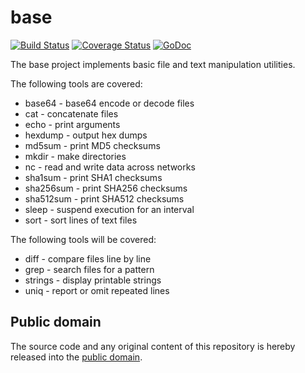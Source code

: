 # base

[![Build Status](https://travis-ci.org/mewmew/base.svg?branch=master)](https://travis-ci.org/mewmew/base)
[![Coverage Status](https://img.shields.io/coveralls/mewmew/base.svg)](https://coveralls.io/r/mewmew/base?branch=master)
[![GoDoc](https://godoc.org/github.com/mewmew/base?status.svg)](https://godoc.org/github.com/mewmew/base)

The base project implements basic file and text manipulation utilities.

The following tools are covered:

* base64 - base64 encode or decode files
* cat - concatenate files
* echo - print arguments
* hexdump - output hex dumps
* md5sum - print MD5 checksums
* mkdir - make directories
* nc - read and write data across networks
* sha1sum - print SHA1 checksums
* sha256sum - print SHA256 checksums
* sha512sum - print SHA512 checksums
* sleep - suspend execution for an interval
* sort - sort lines of text files

The following tools will be covered:

* diff - compare files line by line
* grep - search files for a pattern
* strings - display printable strings
* uniq - report or omit repeated lines

## Public domain

The source code and any original content of this repository is hereby released into the [public domain].

[public domain]: https://creativecommons.org/publicdomain/zero/1.0/
